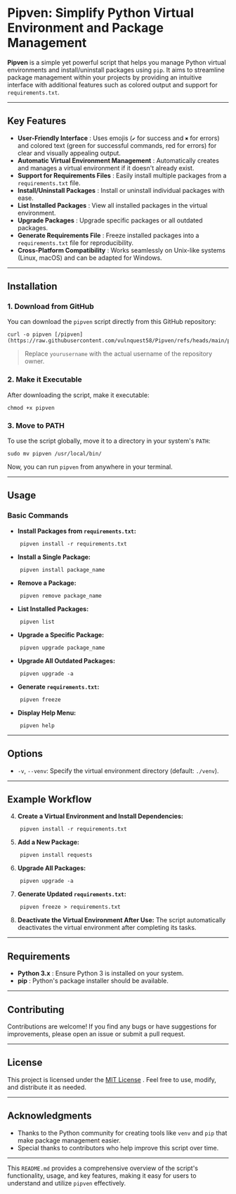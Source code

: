 # Pipven: Simplify Python Virtual Environment and Package Management

**Pipven** is a simple yet powerful script that helps you manage Python virtual environments and install/uninstall packages using `pip`. It aims to streamline package management within your projects by providing an intuitive interface with additional features such as colored output and support for `requirements.txt`.

---

## Key Features

- **User-Friendly Interface** : Uses emojis (`✔` for success and `✖` for errors) and colored text (green for successful commands, red for errors) for clear and visually appealing output.
- **Automatic Virtual Environment Management** : Automatically creates and manages a virtual environment if it doesn't already exist.
- **Support for Requirements Files** : Easily install multiple packages from a `requirements.txt` file.
- **Install/Uninstall Packages** : Install or uninstall individual packages with ease.
- **List Installed Packages** : View all installed packages in the virtual environment.
- **Upgrade Packages** : Upgrade specific packages or all outdated packages.
- **Generate Requirements File** : Freeze installed packages into a `requirements.txt` file for reproducibility.
- **Cross-Platform Compatibility** : Works seamlessly on Unix-like systems (Linux, macOS) and can be adapted for Windows.

---

## Installation

### 1. Download from GitHub

You can download the `pipven` script directly from this GitHub repository:

```
curl -o pipven [/pipven](https://raw.githubusercontent.com/vulnquest58/Pipven/refs/heads/main/pipven)
```

> Replace `yourusername` with the actual username of the repository owner.

### 2. Make it Executable

After downloading the script, make it executable:

```
chmod +x pipven
```

### 3. Move to PATH

To use the script globally, move it to a directory in your system's `PATH`:


```
sudo mv pipven /usr/local/bin/
```

Now, you can run `pipven` from anywhere in your terminal.

---

## Usage

### Basic Commands

- **Install Packages from `requirements.txt`:**
    
```
    pipven install -r requirements.txt
```
    
- **Install a Single Package:**
    
```
    pipven install package_name
```
    
- **Remove a Package:**
    
```
    pipven remove package_name
```
    
- **List Installed Packages:**
    
```
    pipven list
```
    
- **Upgrade a Specific Package:**
    
```
    pipven upgrade package_name
```
    
- **Upgrade All Outdated Packages:**
    
```
    pipven upgrade -a
```
    
- **Generate `requirements.txt`:**
    
```
    pipven freeze
```
    
- **Display Help Menu:**
    
```
    pipven help
```
    

---

## Options

- `-v`, `--venv`: Specify the virtual environment directory (default: `./venv`).

---

## Example Workflow

4. **Create a Virtual Environment and Install Dependencies:**
    
```
    pipven install -r requirements.txt
```
    
5. **Add a New Package:**
    
```
    pipven install requests
```
    
6. **Upgrade All Packages:**
    
```
    pipven upgrade -a
```
    
7. **Generate Updated `requirements.txt`:**
    
```
    pipven freeze > requirements.txt
```
    
8. **Deactivate the Virtual Environment After Use:** The script automatically deactivates the virtual environment after completing its tasks.
    

---

## Requirements

- **Python 3.x** : Ensure Python 3 is installed on your system.
- **pip** : Python's package installer should be available.

---

## Contributing

Contributions are welcome! If you find any bugs or have suggestions for improvements, please open an issue or submit a pull request.

---

## License

This project is licensed under the [MIT License](https://github.com/vulnquest58/Pipven/blob/main/LICENSE) . Feel free to use, modify, and distribute it as needed.

---

## Acknowledgments

- Thanks to the Python community for creating tools like `venv` and `pip` that make package management easier.
- Special thanks to contributors who help improve this script over time.

---

This `README.md` provides a comprehensive overview of the script's functionality, usage, and key features, making it easy for users to understand and utilize `pipven` effectively.
